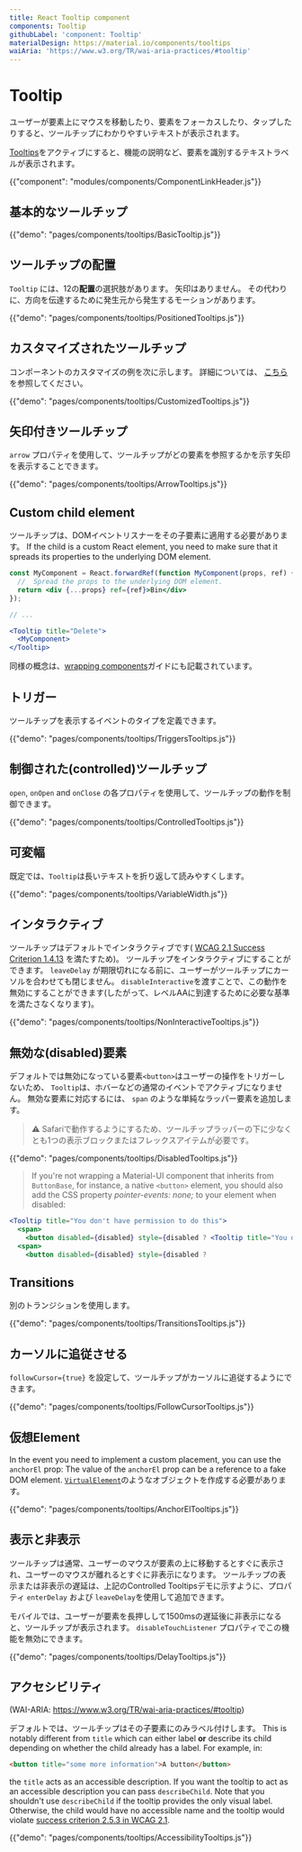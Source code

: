 ```yaml
---
title: React Tooltip component
components: Tooltip
githubLabel: 'component: Tooltip'
materialDesign: https://material.io/components/tooltips
waiAria: 'https://www.w3.org/TR/wai-aria-practices/#tooltip'
---
```


# Tooltip

<p class="description">ユーザーが要素上にマウスを移動したり、要素をフォーカスしたり、タップしたりすると、ツールチップにわかりやすいテキストが表示されます。</p>

[Tooltips](https://material.io/design/components/tooltips.html)をアクティブにすると、機能の説明など、要素を識別するテキストラベルが表示されます。

{{"component": "modules/components/ComponentLinkHeader.js"}}

## 基本的なツールチップ

{{"demo": "pages/components/tooltips/BasicTooltip.js"}}

## ツールチップの配置

`Tooltip` には、12の**配置**の選択肢があります。 矢印はありません。 その代わりに、方向を伝達するために発生元から発生するモーションがあります。

{{"demo": "pages/components/tooltips/PositionedTooltips.js"}}

## カスタマイズされたツールチップ

コンポーネントのカスタマイズの例を次に示します。 詳細については、 [こちら](/customization/how-to-customize/)を参照してください。

{{"demo": "pages/components/tooltips/CustomizedTooltips.js"}}

## 矢印付きツールチップ

`arrow` プロパティを使用して、ツールチップがどの要素を参照するかを示す矢印を表示することできます。

{{"demo": "pages/components/tooltips/ArrowTooltips.js"}}

## Custom child element

ツールチップは、DOMイベントリスナーをその子要素に適用する必要があります。 If the child is a custom React element, you need to make sure that it spreads its properties to the underlying DOM element.

```jsx
const MyComponent = React.forwardRef(function MyComponent(props, ref) {
  //  Spread the props to the underlying DOM element.
  return <div {...props} ref={ref}>Bin</div>
});

// ...

<Tooltip title="Delete">
  <MyComponent>
</Tooltip>
```

同様の概念は、[wrapping components](/guides/composition/#wrapping-components)ガイドにも記載されています。

## トリガー

ツールチップを表示するイベントのタイプを定義できます。

{{"demo": "pages/components/tooltips/TriggersTooltips.js"}}

## 制御された(controlled)ツールチップ

`open`, `onOpen` and `onClose` の各プロパティを使用して、ツールチップの動作を制御できます。

{{"demo": "pages/components/tooltips/ControlledTooltips.js"}}

## 可変幅

既定では、`Tooltip`は長いテキストを折り返して読みやすくします。

{{"demo": "pages/components/tooltips/VariableWidth.js"}}

## インタラクティブ

ツールチップはデフォルトでインタラクティブです( [WCAG 2.1 Success Criterion 1.4.13](https://www.w3.org/TR/WCAG21/#content-on-hover-or-focus) を満たすため)。 ツールチップをインタラクティブにすることができます。 `leaveDelay` が期限切れになる前に、ユーザーがツールチップにカーソルを合わせても閉じません。 `disableInteractive`を渡すことで、この動作を無効にすることができます(したがって、レベルAAに到達するために必要な基準を満たさなくなります)。

{{"demo": "pages/components/tooltips/NonInteractiveTooltips.js"}}

## 無効な(disabled)要素

デフォルトでは無効になっている要素`<button>`はユーザーの操作をトリガーしないため、 `Tooltip`は、ホバーなどの通常のイベントでアクティブになりません。 無効な要素に対応するには、 `span` のような単純なラッパー要素を追加します。

> ⚠️ Safariで動作するようにするため、ツールチップラッパーの下に少なくとも1つの表示ブロックまたはフレックスアイテムが必要です。

{{"demo": "pages/components/tooltips/DisabledTooltips.js"}}

> If you're not wrapping a Material-UI component that inherits from `ButtonBase`, for instance, a native `<button>` element, you should also add the CSS property *pointer-events: none;* to your element when disabled:

```jsx
<Tooltip title="You don't have permission to do this">
  <span>
    <button disabled={disabled} style={disabled ? <Tooltip title="You don't have permission to do this">
  <span>
    <button disabled={disabled} style={disabled ?
```

## Transitions

別のトランジションを使用します。

{{"demo": "pages/components/tooltips/TransitionsTooltips.js"}}

## カーソルに追従させる

`followCursor={true}` を設定して、ツールチップがカーソルに追従するようにできます。

{{"demo": "pages/components/tooltips/FollowCursorTooltips.js"}}

## 仮想Element

In the event you need to implement a custom placement, you can use the `anchorEl` prop: The value of the `anchorEl` prop can be a reference to a fake DOM element. [`VirtualElement`](https://popper.js.org/docs/v2/virtual-elements/)のようなオブジェクトを作成する必要があります。

{{"demo": "pages/components/tooltips/AnchorElTooltips.js"}}

## 表示と非表示

ツールチップは通常、ユーザーのマウスが要素の上に移動するとすぐに表示され、ユーザーのマウスが離れるとすぐに非表示になります。 ツールチップの表示または非表示の遅延は、上記のControlled Tooltipsデモに示すように、プロパティ `enterDelay` および `leaveDelay`を使用して追加できます。

モバイルでは、ユーザーが要素を長押しして1500msの遅延後に非表示になると、ツールチップが表示されます。 `disableTouchListener` プロパティでこの機能を無効にできます。

{{"demo": "pages/components/tooltips/DelayTooltips.js"}}

## アクセシビリティ

(WAI-ARIA: https://www.w3.org/TR/wai-aria-practices/#tooltip)

デフォルトでは、ツールチップはその子要素にのみラベル付けします。 This is notably different from `title` which can either label **or** describe its child depending on whether the child already has a label. For example, in:

```html
<button title="some more information">A button</button>
```

the `title` acts as an accessible description. If you want the tooltip to act as an accessible description you can pass `describeChild`. Note that you shouldn't use `describeChild` if the tooltip provides the only visual label. Otherwise, the child would have no accessible name and the tooltip would violate [success criterion 2.5.3 in WCAG 2.1](https://www.w3.org/WAI/WCAG21/Understanding/label-in-name.html).

{{"demo": "pages/components/tooltips/AccessibilityTooltips.js"}}
